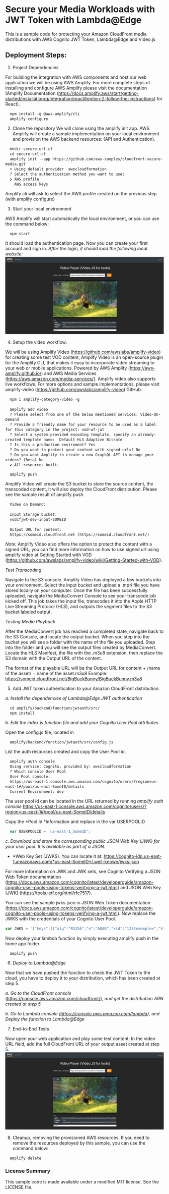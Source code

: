 # Secure your Media Workloads with JWT Token with Lambda@Edge

This is a sample code for protecting your Amazon CloudFront media distributions with AWS Cognito JWT Token, Lambda@Edge and Video.js

## Deployment Steps:

1. Project Dependencies

For building the integration with AWS components and host our web application we will be using AWS Amplify. 
For more complete steps of installing and configure AWS Amplify please visit the documentation (Amplify Documentation (https://docs.amplify.aws/start/getting-started/installation/q/integration/react#option-2-follow-the-instructions) for React). 

```
  npm install -g @aws-amplify/cli
  amplify configure
```

2. Clone the repository
We will clone using the amplify init app. AWS Amplify will create a sample implementation on your local environment and provision the AWS backend resources: (API and Authentication).

```
  mkdir secure-url-cf
  cd secure-url-cf
  amplify init --app https://github.com/aws-samples/cloudfront-secure-media.git
  > Using default provider  awscloudformation
  ? Select the authentication method you want to use: 
  ❯ AWS profile 
    AWS access keys 
```

Amplify cli will ask to select the AWS profile created on the previous step (with amplify configure)

3. Start your local environment 

AWS Amplify will start automatically the local environment, or you can use the command below:

```
  npm start
```
It should load the authentication page. Now you can create your first account and sign in.
 *After the login, it should load the following local website:*
<img src="/doc/SimplePlayer.png" alt="Simple Player Demo" />


4. Setup the video workflow:

We will be using Amplify Video (https://github.com/awslabs/amplify-video) for creating some test VOD content, Amplify Video is an open-source plugin for the Amplify CLI, that makes it easy to incorporate video streaming to your web or mobile applications. Powered by AWS Amplify (https://aws-amplify.github.io/) and AWS Media Services (https://aws.amazon.com/media-services/).
Amplify video also supports live workflows. For more options and sample implementations, please visit amplify-video (https://github.com/awslabs/amplify-video) GitHub.

```
  npm i amplify-category-video -g

  amplify add video
  ? Please select from one of the below mentioned services: Video-On-Demand
  ? Provide a friendly name for your resource to be used as a label for this category in the project: vod-wf-jwt
  ? Select a system-provided encoding template, specify an already-created template name:  Default HLS Adaptive Bitrate
  ? Is this a production enviroment? Yes
  ? Do you want to protect your content with signed urls? No
  ? Do you want Amplify to create a new GraphQL API to manage your videos? (Beta) No
  ✔ All resources built.
```
```
  amplify push
```

Amplify Video will create the S3 bucket to store the source content, the transcoded content, it will also deploy the CloudFront distribution. Please see the sample result of amplify push.

```
  Video on Demand:

  Input Storage bucket:
  vodcfjwt-dev-input-SOMEID

  Output URL for content:
  https://someid.cloudfront.net (https://someid.cloudfront.net/)
```


*Note:* Amplify Video also offers the option to protect the content with a signed URL, you can find more information on how to use signed url using amplify video at Getting Started with VOD (https://github.com/awslabs/amplify-video/wiki/Getting-Started-with-VOD).

*Test Transcoding*

Navigate to the S3 console. Amplify Video has deployed a few buckets into your environment. Select the input bucket and upload a .mp4 file you have stored locally on your computer.
Once the file has been successfully uploaded, navigate the MediaConvert Console to see your transcode job kicked off. This job takes the input file, transcodes it into the Apple HTTP Live Streaming Protocol (HLS), and outputs the segment files to the S3 bucket labeled output.

*Testing Media Playback*

After the MediaConvert job has reached a completed state, navigate back to the S3 Console, and locate the output bucket. When you step into the bucket you will see a folder with the name of the file you uploaded. Step into the folder and you will see the output files created by MediaConvert. Locate the HLS Manifest, the file with the .m3u8 extension, then replace the S3 domain with the Output URL of the content.

The format of the playable URL will be the Output URL for content + /name of the asset/ + name of the asset.m3u8
Example: https://someid.cloudfront.net/BigBuckBunny/BigBuckBunny.m3u8

5. Add JWT token authentication to your Amazon CloudFront distribution.

*a. Install the dependencies of Lambda@Edge JWT authentication*

```
  cd amplify/backend/function/jwtauth/src/
  npm install
```

*b. Edit the index.js function file and add your Cognito User Pool attributes*

Open the config.js file, located in

```
  amplify/backend/function/jwtauth/src/config.js
```

List the auth resources created and copy the User Pool id.

```
  amplify auth console
  Using service: Cognito, provided by: awscloudformation
  ? Which console User Pool
  User Pool console:
  https://us-east-1.console.aws.amazon.com/cognito/users/?region=us-east-1#/pool/us-east-SomeID/details
  Current Environment: dev
```

The user pool id can be located in the URL returned by running *amplify auth console*
https://us-east-1.console.aws.amazon.com/cognito/users/?region=us-east-1#/pool/us-east-SomeID/details

Copy the *Pool Id *information and replace  in the var USERPOOLID

```javascript
  var USERPOOLID = 'us-east-1_SomeID';
```

*c. Download and store the corresponding public JSON Web Key (JWK) for your user pool. It is available as part of a JSON.*
* *Web Key Set (JWKS). You can locate it at:
https://cognito-idp.us-east-1.amazonaws.com/*us-east-SomeID*/.well-known/jwks.json

For more information on JWK and JWK sets, see Cognito Verifying a JSON Web Token documentation (https://docs.aws.amazon.com/cognito/latest/developerguide/amazon-cognito-user-pools-using-tokens-verifying-a-jwt.html) and JSON Web Key (JWK) (https://tools.ietf.org/html/rfc7517).

You can see the sample jwks.json  in JSON Web Token documentation (https://docs.aws.amazon.com/cognito/latest/developerguide/amazon-cognito-user-pools-using-tokens-verifying-a-jwt.html).
 Now replace the JWKS with the credentials of your Cognito User Pool.

```javascript
var JWKS = '{"keys":[{"alg":"RS256","e":"AQAB","kid":"1234exemple=","kty"::"RSA"....}]}
```

Now deploy your lambda function by simply executing amplify push in the home app folder.

```
  amplify push
```

6. *Deploy to Lambda@Edge*

Now that we have pushed the function to check the JWT Token to the cloud, you have to deploy it to your distribution, which has been created at step 5.

*a. Go to the* *CloudFront console* (https://console.aws.amazon.com/cloudfront/)*, and get the distribution ARN created at step 5*


*b. Go to Lambda console (https://console.aws.amazon.com/lambda), and Deploy the function to Lambda@Edge*


7. End-to-End Tests

Now open your web application and play some test content.
In the video URL field, add the full CloudFront URL of your output asset created at step 5.
<img src="/doc/SimplePlayer.png" alt="Simple Player Demo" />

8. Cleanup, removing the provisioned AWS resources.
If you need to remove the resources deployed by this sample, you can use the command below:

```
  amplify delete
```

### License Summary
This sample code is made available under a modified MIT license. See the LICENSE file.